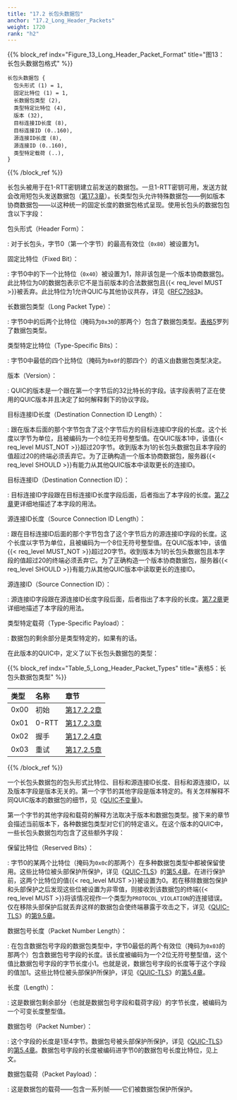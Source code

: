 ```yaml
---
title: "17.2 长包头数据包"
anchor: "17.2_Long_Header_Packets"
weight: 1720
rank: "h2"
---
```


{{% block_ref
indx="Figure_13_Long_Header_Packet_Format"
title="图13：长包头数据包格式" %}}

```
长包头数据包 {
  包头形式 (1) = 1,
  固定比特位 (1) = 1,
  长数据包类型 (2),
  类型特定比特位 (4),
  版本 (32),
  目标连接ID长度 (8),
  目标连接ID (0..160),
  源连接ID长度 (8),
  源连接ID (0..160),
  类型特定载荷 (..),
}
```

{{% /block_ref %}}

长包头被用于在1-RTT密钥建立前发送的数据包。一旦1-RTT密钥可用，发送方就会改用短包头发送数据包（[第17.3章]()）。长类型包头允许特殊数据包——例如版本协商数据包——以这种统一的固定长度的数据包格式呈现。使用长包头的数据包包含以下字段：

包头形式（Header Form）：

:   对于长包头，字节0（第一个字节）的最高有效位（`0x80`）被设置为1。

固定比特位（Fixed Bit）：

:   字节0中的下一个比特位（`0x40`）被设置为1，除非该包是一个版本协商数据包。此比特位为0的数据包表示它不是当前版本的合法数据包且{{< req_level MUST >}}被丢弃。此比特位为1允许QUIC与其他协议共存，详见《[RFC7983]()》。

长数据包类型（Long Packet Type）：

:   字节0中的后两个比特位（掩码为`0x30`的那两个）包含了数据包类型。[表格5](#Table_5_Long_Header_Packet_Types)罗列了数据包类型。

类型特定比特位（Type-Specific Bits）：

:   字节0中最低的四个比特位（掩码为`0x0f`的那四个）的语义由数据包类型决定。

版本（Version）：

:   QUIC的版本是一个跟在第一个字节后的32比特长的字段。该字段表明了正在使用的QUIC版本并且决定了如何解释剩下的协议字段。

目标连接ID长度（Destination Connection ID Length）：

:   跟在版本后面的那个字节包含了这个字节后方的目标连接ID字段的长度。这个长度以字节为单位，且被编码为一个8位无符号整型值。在QUIC版本1中，该值{{< req_level MUST_NOT >}}超过20字节。收到版本为1的长包头数据包且本字段的值超过20的终端必须丢弃它。为了正确构造一个版本协商数据包，服务器{{< req_level SHOULD >}}有能力从其他QUIC版本中读取更长的连接ID。

目标连接ID（Destination Connection ID）：

:   目标连接ID字段跟在目标连接ID长度字段后面，后者指出了本字段的长度。[第7.2章]()更详细地描述了本字段的用法。

源连接ID长度（Source Connection ID Length）：

:   跟在目标连接ID后面的那个字节包含了这个字节后方的源连接ID字段的长度。这个长度以字节为单位，且被编码为一个8位无符号整型值。在QUIC版本1中，该值{{< req_level MUST_NOT >}}超过20字节。收到版本为1的长包头数据包且本字段的值超过20的终端必须丢弃它。为了正确构造一个版本协商数据包，服务器{{< req_level SHOULD >}}有能力从其他QUIC版本中读取更长的连接ID。

源连接ID（Source Connection ID）：

:   源连接ID字段跟在源连接ID长度字段后面，后者指出了本字段的长度。[第7.2章]()更详细地描述了本字段的用法。

类型特定载荷（Type-Specific Payload）：

:   数据包的剩余部分是类型特定的，如果有的话。

在此版本的QUIC中，定义了以下长包头数据包的类型：

{{% block_ref
indx="Table_5_Long_Header_Packet_Types"
title="表格5：长包头数据包类型" %}}

| 类型   | 名称    | 章节           |
|:-----|:------|:-------------|
| 0x00 | 初始    | [第17.2.2章]() |
| 0x01 | 0-RTT | [第17.2.3章]() |
| 0x02 | 握手    | [第17.2.4章]() |
| 0x03 | 重试    | [第17.2.5章]() |

{{% /block_ref %}}

一个长包头数据包的包头形式比特位、目标和源连接ID长度、目标和源连接ID，以及版本字段是版本无关的。第一个字节的其他字段是版本特定的。有关怎样解释不同QUIC版本的数据包的细节，见《[QUIC不变量]()》。

第一个字节的其他字段和载荷的解释方法取决于版本和数据包类型。接下来的章节会描述当前版本下，各种数据包类型对它们的特定语义。在这个版本的QUIC中，一些长包头数据包均包含了这些额外字段：

保留比特位（Reserved Bits）：

:   字节0的某两个比特位（掩码为`0x0c`的那两个）在多种数据包类型中都被保留使用。这些比特位被头部保护所保护，详见《[QUIC-TLS]()》的[第5.4章]()。在进行保护前，这两个比特位的值{{< req_level MUST >}}被设置为0。若在移除数据包保护和头部保护之后发现这些位被设置为非零值，则接收到该数据包的终端{{< req_level MUST >}}将该情况视作一个类型为`PROTOCOL_VIOLATION`的连接错误。仅在移除头部保护后就丢弃这样的数据包会使终端暴露于攻击之下，详见《[QUIC-TLS]()》的[第9.5章]()。

数据包号长度（Packet Number Length）：

:   在包含数据包号字段的数据包类型中，字节0最低的两个有效位（掩码为`0x03`的那两个）包含数据包号字段的长度。该长度被编码为一个2位无符号整型值，这个值比数据包号字段的字节长度小1。也就是说，数据包号字段的长度等于这个字段的值加1。这些比特位被头部保护所保护，详见《[QUIC-TLS]()》的[第5.4章]()。

长度（Length）：

:   这是数据包剩余部分（也就是数据包号字段和载荷字段）的字节长度，被编码为一个可变长度整型值。

数据包号（Packet Number）：

:   这个字段的长度是1至4字节。数据包号被头部保护所保护，详见《[QUIC-TLS]()》的[第5.4章]()。数据包号字段的长度被编码进字节0的数据包号长度比特位，见上文。

数据包载荷（Packet Payload）：

:   这是数据包的载荷——包含一系列帧——它们被数据包保护所保护。
